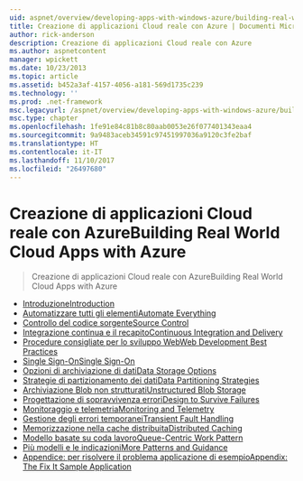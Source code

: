 ```yaml
---
uid: aspnet/overview/developing-apps-with-windows-azure/building-real-world-cloud-apps-with-windows-azure/index
title: Creazione di applicazioni Cloud reale con Azure | Documenti Microsoft
author: rick-anderson
description: Creazione di applicazioni Cloud reale con Azure
ms.author: aspnetcontent
manager: wpickett
ms.date: 10/23/2013
ms.topic: article
ms.assetid: b452a3af-4157-4056-a181-569d1735c239
ms.technology: ''
ms.prod: .net-framework
msc.legacyurl: /aspnet/overview/developing-apps-with-windows-azure/building-real-world-cloud-apps-with-windows-azure
msc.type: chapter
ms.openlocfilehash: 1fe91e84c81b8c80aab0053e26f077401343eaa4
ms.sourcegitcommit: 9a9483aceb34591c97451997036a9120c3fe2baf
ms.translationtype: HT
ms.contentlocale: it-IT
ms.lasthandoff: 11/10/2017
ms.locfileid: "26497680"
---
```

<a name="building-real-world-cloud-apps-with-azure"></a><span data-ttu-id="6d41e-103">Creazione di applicazioni Cloud reale con Azure</span><span class="sxs-lookup"><span data-stu-id="6d41e-103">Building Real World Cloud Apps with Azure</span></span>
====================
> <span data-ttu-id="6d41e-104">Creazione di applicazioni Cloud reale con Azure</span><span class="sxs-lookup"><span data-stu-id="6d41e-104">Building Real World Cloud Apps with Azure</span></span>


- [<span data-ttu-id="6d41e-105">Introduzione</span><span class="sxs-lookup"><span data-stu-id="6d41e-105">Introduction</span></span>](introduction.md)
- [<span data-ttu-id="6d41e-106">Automatizzare tutti gli elementi</span><span class="sxs-lookup"><span data-stu-id="6d41e-106">Automate Everything</span></span>](automate-everything.md)
- [<span data-ttu-id="6d41e-107">Controllo del codice sorgente</span><span class="sxs-lookup"><span data-stu-id="6d41e-107">Source Control</span></span>](source-control.md)
- [<span data-ttu-id="6d41e-108">Integrazione continua e il recapito</span><span class="sxs-lookup"><span data-stu-id="6d41e-108">Continuous Integration and Delivery</span></span>](continuous-integration-and-continuous-delivery.md)
- [<span data-ttu-id="6d41e-109">Procedure consigliate per lo sviluppo Web</span><span class="sxs-lookup"><span data-stu-id="6d41e-109">Web Development Best Practices</span></span>](web-development-best-practices.md)
- [<span data-ttu-id="6d41e-110">Single Sign-On</span><span class="sxs-lookup"><span data-stu-id="6d41e-110">Single Sign-On</span></span>](single-sign-on.md)
- [<span data-ttu-id="6d41e-111">Opzioni di archiviazione di dati</span><span class="sxs-lookup"><span data-stu-id="6d41e-111">Data Storage Options</span></span>](data-storage-options.md)
- [<span data-ttu-id="6d41e-112">Strategie di partizionamento dei dati</span><span class="sxs-lookup"><span data-stu-id="6d41e-112">Data Partitioning Strategies</span></span>](data-partitioning-strategies.md)
- [<span data-ttu-id="6d41e-113">Archiviazione Blob non strutturati</span><span class="sxs-lookup"><span data-stu-id="6d41e-113">Unstructured Blob Storage</span></span>](unstructured-blob-storage.md)
- [<span data-ttu-id="6d41e-114">Progettazione di sopravvivenza errori</span><span class="sxs-lookup"><span data-stu-id="6d41e-114">Design to Survive Failures</span></span>](design-to-survive-failures.md)
- [<span data-ttu-id="6d41e-115">Monitoraggio e telemetria</span><span class="sxs-lookup"><span data-stu-id="6d41e-115">Monitoring and Telemetry</span></span>](monitoring-and-telemetry.md)
- [<span data-ttu-id="6d41e-116">Gestione degli errori temporanei</span><span class="sxs-lookup"><span data-stu-id="6d41e-116">Transient Fault Handling</span></span>](transient-fault-handling.md)
- [<span data-ttu-id="6d41e-117">Memorizzazione nella cache distribuita</span><span class="sxs-lookup"><span data-stu-id="6d41e-117">Distributed Caching</span></span>](distributed-caching.md)
- [<span data-ttu-id="6d41e-118">Modello basate su coda lavoro</span><span class="sxs-lookup"><span data-stu-id="6d41e-118">Queue-Centric Work Pattern</span></span>](queue-centric-work-pattern.md)
- [<span data-ttu-id="6d41e-119">Più modelli e le indicazioni</span><span class="sxs-lookup"><span data-stu-id="6d41e-119">More Patterns and Guidance</span></span>](more-patterns-and-guidance.md)
- [<span data-ttu-id="6d41e-120">Appendice: per risolvere il problema applicazione di esempio</span><span class="sxs-lookup"><span data-stu-id="6d41e-120">Appendix: The Fix It Sample Application</span></span>](the-fix-it-sample-application.md)
